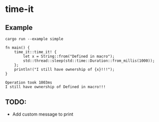 # time-it

## Example

```
cargo run --example simple
```

```
fn main() {
    time_it::time_it! {
        let x = String::from("Defined in macro");
        std::thread::sleep(std::time::Duration::from_millis(1000));
    };
    println!("I still have ownership of {x}!!!");
}
```
```
Operation took 1003ms
I still have ownership of Defined in macro!!!
```


## TODO:
* Add custom message to print